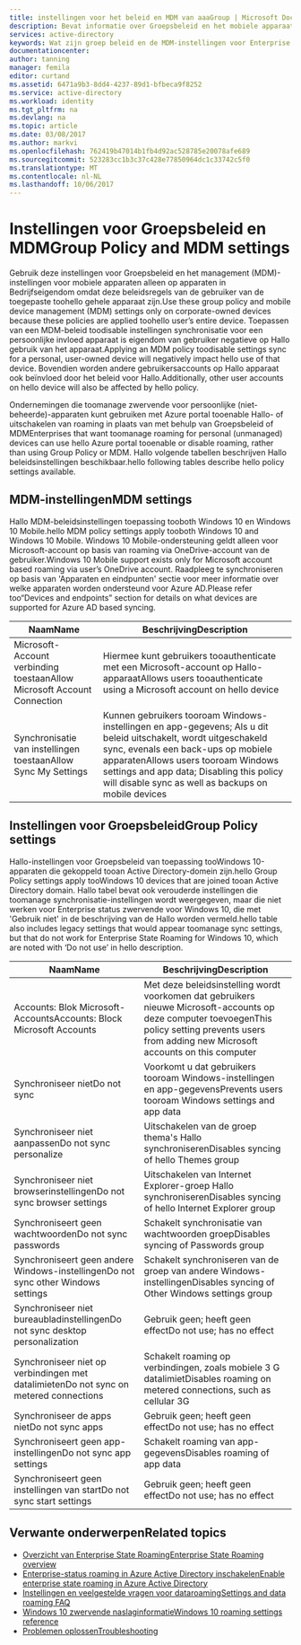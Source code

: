 ```yaml
---
title: instellingen voor het beleid en MDM van aaaGroup | Microsoft Docs
description: Bevat informatie over Groepsbeleid en het mobiele apparaat management (MDM)-instellingen die moeten worden gebruikt op apparaten in Bedrijfseigendom. Deze beleidsregels zijn van de gebruiker van de toegepaste toohello gehele apparaat.
services: active-directory
keywords: Wat zijn groep beleid en de MDM-instellingen voor Enterprise State Roaming, Enterprise State Roaming, windows cloud
documentationcenter: 
author: tanning
manager: femila
editor: curtand
ms.assetid: 6471a9b3-8dd4-4237-89d1-bfbeca9f8252
ms.service: active-directory
ms.workload: identity
ms.tgt_pltfrm: na
ms.devlang: na
ms.topic: article
ms.date: 03/08/2017
ms.author: markvi
ms.openlocfilehash: 762419b47014b1fb4d92ac528785e20078afe689
ms.sourcegitcommit: 523283cc1b3c37c428e77850964dc1c33742c5f0
ms.translationtype: MT
ms.contentlocale: nl-NL
ms.lasthandoff: 10/06/2017
---
```

# <a name="group-policy-and-mdm-settings"></a><span data-ttu-id="4a01c-105">Instellingen voor Groepsbeleid en MDM</span><span class="sxs-lookup"><span data-stu-id="4a01c-105">Group Policy and MDM settings</span></span>
<span data-ttu-id="4a01c-106">Gebruik deze instellingen voor Groepsbeleid en het management (MDM)-instellingen voor mobiele apparaten alleen op apparaten in Bedrijfseigendom omdat deze beleidsregels van de gebruiker van de toegepaste toohello gehele apparaat zijn.</span><span class="sxs-lookup"><span data-stu-id="4a01c-106">Use these group policy and mobile device management (MDM) settings only on corporate-owned devices because these policies are applied toohello user’s entire device.</span></span> <span data-ttu-id="4a01c-107">Toepassen van een MDM-beleid toodisable instellingen synchronisatie voor een persoonlijke invloed apparaat is eigendom van gebruiker negatieve op Hallo gebruik van het apparaat.</span><span class="sxs-lookup"><span data-stu-id="4a01c-107">Applying an MDM policy toodisable settings sync for a personal, user-owned device will negatively impact hello use of that device.</span></span> <span data-ttu-id="4a01c-108">Bovendien worden andere gebruikersaccounts op Hallo apparaat ook beïnvloed door het beleid voor Hallo.</span><span class="sxs-lookup"><span data-stu-id="4a01c-108">Additionally, other user accounts on hello device will also be affected by hello policy.</span></span>

<span data-ttu-id="4a01c-109">Ondernemingen die toomanage zwervende voor persoonlijke (niet-beheerde)-apparaten kunt gebruiken met Azure portal tooenable Hallo- of uitschakelen van roaming in plaats van met behulp van Groepsbeleid of MDM</span><span class="sxs-lookup"><span data-stu-id="4a01c-109">Enterprises that want toomanage roaming for personal (unmanaged) devices can use hello Azure portal tooenable or disable roaming, rather than using Group Policy or MDM.</span></span>
<span data-ttu-id="4a01c-110">Hallo volgende tabellen beschrijven Hallo beleidsinstellingen beschikbaar.</span><span class="sxs-lookup"><span data-stu-id="4a01c-110">hello following tables describe hello policy settings available.</span></span>

## <a name="mdm-settings"></a><span data-ttu-id="4a01c-111">MDM-instellingen</span><span class="sxs-lookup"><span data-stu-id="4a01c-111">MDM settings</span></span>
<span data-ttu-id="4a01c-112">Hallo MDM-beleidsinstellingen toepassing tooboth Windows 10 en Windows 10 Mobile.</span><span class="sxs-lookup"><span data-stu-id="4a01c-112">hello MDM policy settings apply tooboth Windows 10 and Windows 10 Mobile.</span></span>  <span data-ttu-id="4a01c-113">Windows 10 Mobile-ondersteuning geldt alleen voor Microsoft-account op basis van roaming via OneDrive-account van de gebruiker.</span><span class="sxs-lookup"><span data-stu-id="4a01c-113">Windows 10 Mobile support exists only for Microsoft account based roaming via user’s OneDrive account.</span></span>  <span data-ttu-id="4a01c-114">Raadpleeg te synchroniseren op basis van 'Apparaten en eindpunten' sectie voor meer informatie over welke apparaten worden ondersteund voor Azure AD.</span><span class="sxs-lookup"><span data-stu-id="4a01c-114">Please refer too“Devices and endpoints” section for details on what devices are supported for Azure AD based syncing.</span></span>

| <span data-ttu-id="4a01c-115">Naam</span><span class="sxs-lookup"><span data-stu-id="4a01c-115">Name</span></span> | <span data-ttu-id="4a01c-116">Beschrijving</span><span class="sxs-lookup"><span data-stu-id="4a01c-116">Description</span></span> |
| --- | --- |
| <span data-ttu-id="4a01c-117">Microsoft-Account verbinding toestaan</span><span class="sxs-lookup"><span data-stu-id="4a01c-117">Allow Microsoft Account Connection</span></span> |<span data-ttu-id="4a01c-118">Hiermee kunt gebruikers tooauthenticate met een Microsoft-account op Hallo-apparaat</span><span class="sxs-lookup"><span data-stu-id="4a01c-118">Allows users tooauthenticate using a Microsoft account on hello device</span></span> |
| <span data-ttu-id="4a01c-119">Synchronisatie van instellingen toestaan</span><span class="sxs-lookup"><span data-stu-id="4a01c-119">Allow Sync My Settings</span></span> |<span data-ttu-id="4a01c-120">Kunnen gebruikers tooroam Windows-instellingen en app-gegevens; Als u dit beleid uitschakelt, wordt uitgeschakeld sync, evenals een back-ups op mobiele apparaten</span><span class="sxs-lookup"><span data-stu-id="4a01c-120">Allows users tooroam Windows settings and app data; Disabling this policy will disable sync as well as backups on mobile devices</span></span> |

## <a name="group-policy-settings"></a><span data-ttu-id="4a01c-121">Instellingen voor Groepsbeleid</span><span class="sxs-lookup"><span data-stu-id="4a01c-121">Group Policy settings</span></span>
<span data-ttu-id="4a01c-122">Hallo-instellingen voor Groepsbeleid van toepassing tooWindows 10-apparaten die gekoppeld tooan Active Directory-domein zijn.</span><span class="sxs-lookup"><span data-stu-id="4a01c-122">hello Group Policy settings apply tooWindows 10 devices that are joined tooan Active Directory domain.</span></span> <span data-ttu-id="4a01c-123">Hallo tabel bevat ook verouderde instellingen die toomanage synchronisatie-instellingen wordt weergegeven, maar die niet werken voor Enterprise status zwervende voor Windows 10, die met 'Gebruik niet' in de beschrijving van de Hallo worden vermeld.</span><span class="sxs-lookup"><span data-stu-id="4a01c-123">hello table also includes legacy settings that would appear toomanage sync settings, but that do not work for Enterprise State Roaming for Windows 10, which are noted with ‘Do not use’ in hello description.</span></span>

| <span data-ttu-id="4a01c-124">Naam</span><span class="sxs-lookup"><span data-stu-id="4a01c-124">Name</span></span> | <span data-ttu-id="4a01c-125">Beschrijving</span><span class="sxs-lookup"><span data-stu-id="4a01c-125">Description</span></span> |
| --- | --- |
| <span data-ttu-id="4a01c-126">Accounts: Blok Microsoft-Accounts</span><span class="sxs-lookup"><span data-stu-id="4a01c-126">Accounts: Block Microsoft Accounts</span></span> |<span data-ttu-id="4a01c-127">Met deze beleidsinstelling wordt voorkomen dat gebruikers nieuwe Microsoft-accounts op deze computer toevoegen</span><span class="sxs-lookup"><span data-stu-id="4a01c-127">This policy setting prevents users from adding new Microsoft accounts on this computer</span></span> |
| <span data-ttu-id="4a01c-128">Synchroniseer niet</span><span class="sxs-lookup"><span data-stu-id="4a01c-128">Do not sync</span></span> |<span data-ttu-id="4a01c-129">Voorkomt u dat gebruikers tooroam Windows-instellingen en app-gegevens</span><span class="sxs-lookup"><span data-stu-id="4a01c-129">Prevents users tooroam Windows settings and app data</span></span> |
| <span data-ttu-id="4a01c-130">Synchroniseer niet aanpassen</span><span class="sxs-lookup"><span data-stu-id="4a01c-130">Do not sync personalize</span></span> |<span data-ttu-id="4a01c-131">Uitschakelen van de groep thema's Hallo synchroniseren</span><span class="sxs-lookup"><span data-stu-id="4a01c-131">Disables syncing of hello Themes group</span></span> |
| <span data-ttu-id="4a01c-132">Synchroniseer niet browserinstellingen</span><span class="sxs-lookup"><span data-stu-id="4a01c-132">Do not sync browser settings</span></span> |<span data-ttu-id="4a01c-133">Uitschakelen van Internet Explorer-groep Hallo synchroniseren</span><span class="sxs-lookup"><span data-stu-id="4a01c-133">Disables syncing of hello Internet Explorer group</span></span> |
| <span data-ttu-id="4a01c-134">Synchroniseert geen wachtwoorden</span><span class="sxs-lookup"><span data-stu-id="4a01c-134">Do not sync passwords</span></span> |<span data-ttu-id="4a01c-135">Schakelt synchronisatie van wachtwoorden groep</span><span class="sxs-lookup"><span data-stu-id="4a01c-135">Disables syncing of Passwords group</span></span> |
| <span data-ttu-id="4a01c-136">Synchroniseert geen andere Windows-instellingen</span><span class="sxs-lookup"><span data-stu-id="4a01c-136">Do not sync other Windows settings</span></span> |<span data-ttu-id="4a01c-137">Schakelt synchroniseren van de groep van andere Windows-instellingen</span><span class="sxs-lookup"><span data-stu-id="4a01c-137">Disables syncing of Other Windows settings group</span></span> |
| <span data-ttu-id="4a01c-138">Synchroniseer niet bureaubladinstellingen</span><span class="sxs-lookup"><span data-stu-id="4a01c-138">Do not sync desktop personalization</span></span> |<span data-ttu-id="4a01c-139">Gebruik geen; heeft geen effect</span><span class="sxs-lookup"><span data-stu-id="4a01c-139">Do not use; has no effect</span></span> |
| <span data-ttu-id="4a01c-140">Synchroniseer niet op verbindingen met datalimieten</span><span class="sxs-lookup"><span data-stu-id="4a01c-140">Do not sync on metered connections</span></span> |<span data-ttu-id="4a01c-141">Schakelt roaming op verbindingen, zoals mobiele 3 G datalimiet</span><span class="sxs-lookup"><span data-stu-id="4a01c-141">Disables roaming on metered connections, such as cellular 3G</span></span> |
| <span data-ttu-id="4a01c-142">Synchroniseer de apps niet</span><span class="sxs-lookup"><span data-stu-id="4a01c-142">Do not sync apps</span></span> |<span data-ttu-id="4a01c-143">Gebruik geen; heeft geen effect</span><span class="sxs-lookup"><span data-stu-id="4a01c-143">Do not use; has no effect</span></span> |
| <span data-ttu-id="4a01c-144">Synchroniseert geen app-instellingen</span><span class="sxs-lookup"><span data-stu-id="4a01c-144">Do not sync app settings</span></span> |<span data-ttu-id="4a01c-145">Schakelt roaming van app-gegevens</span><span class="sxs-lookup"><span data-stu-id="4a01c-145">Disables roaming of app data</span></span> |
| <span data-ttu-id="4a01c-146">Synchroniseert geen instellingen van start</span><span class="sxs-lookup"><span data-stu-id="4a01c-146">Do not sync start settings</span></span> |<span data-ttu-id="4a01c-147">Gebruik geen; heeft geen effect</span><span class="sxs-lookup"><span data-stu-id="4a01c-147">Do not use; has no effect</span></span> |

## <a name="related-topics"></a><span data-ttu-id="4a01c-148">Verwante onderwerpen</span><span class="sxs-lookup"><span data-stu-id="4a01c-148">Related topics</span></span>
* [<span data-ttu-id="4a01c-149">Overzicht van Enterprise State Roaming</span><span class="sxs-lookup"><span data-stu-id="4a01c-149">Enterprise State Roaming overview</span></span>](active-directory-windows-enterprise-state-roaming-overview.md)
* [<span data-ttu-id="4a01c-150">Enterprise-status roaming in Azure Active Directory inschakelen</span><span class="sxs-lookup"><span data-stu-id="4a01c-150">Enable enterprise state roaming in Azure Active Directory</span></span>](active-directory-windows-enterprise-state-roaming-enable.md)
* [<span data-ttu-id="4a01c-151">Instellingen en veelgestelde vragen voor dataroaming</span><span class="sxs-lookup"><span data-stu-id="4a01c-151">Settings and data roaming FAQ</span></span>](active-directory-windows-enterprise-state-roaming-faqs.md)
* [<span data-ttu-id="4a01c-152">Windows 10 zwervende naslaginformatie</span><span class="sxs-lookup"><span data-stu-id="4a01c-152">Windows 10 roaming settings reference</span></span>](active-directory-windows-enterprise-state-roaming-windows-settings-reference.md)
* [<span data-ttu-id="4a01c-153">Problemen oplossen</span><span class="sxs-lookup"><span data-stu-id="4a01c-153">Troubleshooting</span></span>](active-directory-windows-enterprise-state-roaming-troubleshooting.md)

